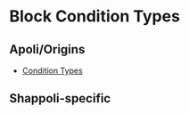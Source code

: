 # Block Condition Types

## Apoli/Origins

-   [Condition Types](https://origins.readthedocs.io/en/latest/types/block_condition_types/)

## Shappoli-specific
